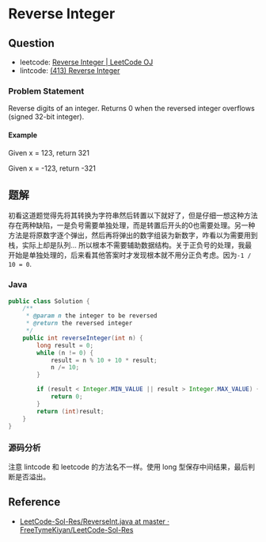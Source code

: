 # Reverse Integer

## Question

- leetcode: [Reverse Integer | LeetCode OJ](https://leetcode.com/problems/reverse-integer/)
- lintcode: [(413) Reverse Integer](http://www.lintcode.com/en/problem/reverse-integer/)

### Problem Statement

Reverse digits of an integer. Returns 0 when the reversed integer overflows (signed 32-bit integer).

#### Example

Given x = 123, return 321

Given x = -123, return -321

## 题解

初看这道题觉得先将其转换为字符串然后转置以下就好了，但是仔细一想这种方法存在两种缺陷，一是负号需要单独处理，而是转置后开头的0也需要处理。另一种方法是将原数字逐个弹出，然后再将弹出的数字组装为新数字，咋看以为需要用到栈，实际上却是队列... 所以根本不需要辅助数据结构。关于正负号的处理，我最开始是单独处理的，后来看其他答案时才发现根本就不用分正负考虑。因为`-1 / 10 = 0`.

### Java

```java
public class Solution {
    /**
     * @param n the integer to be reversed
     * @return the reversed integer
     */
    public int reverseInteger(int n) {
        long result = 0;
        while (n != 0) {
            result = n % 10 + 10 * result;
            n /= 10;
        }

        if (result < Integer.MIN_VALUE || result > Integer.MAX_VALUE) {
            return 0;
        }
        return (int)result;
    }
}
```

### 源码分析

注意 lintcode 和 leetcode 的方法名不一样。使用 long 型保存中间结果，最后判断是否溢出。

## Reference

- [LeetCode-Sol-Res/ReverseInt.java at master · FreeTymeKiyan/LeetCode-Sol-Res](https://github.com/FreeTymeKiyan/LeetCode-Sol-Res/blob/master/Easy/ReverseInt.java)
